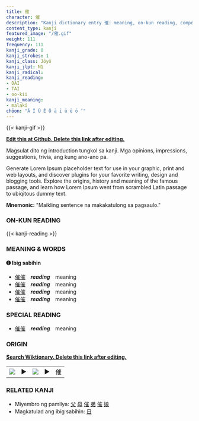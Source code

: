 ```yaml
---
title: 催
character: 催
description: "Kanji dictionary entry 催: meaning, on-kun reading, compounds, origin, related kanji"
content_type: kanji
featured_image: "/催.gif"
weight: 111
frequency: 111
kanji_grade: 0
kanji_strokes: 1
kanji_class: Jōyō
kanji_jlpt: N1
kanji_radical: 
kanji_reading: 
- DAI
- TAI
- oo-kii
kanji_meaning:
- malaki
chōon: "Ā Ī Ū Ē Ō ā ī ū ē ō ’"
---
```

[//]: # (Don't edit the line below. Kanji animated GIF code is automatically generated.)
{{< kanji-gif >}}

[//]: # (Edit below this line.)

**[Edit this at Github. Delete this link after editing.](https://github.com/tim0g/tim/tree/main/content/kanji/催/index.md)**

Magsulat dito ng introduction tungkol sa kanji. Mga opinions, impressions, suggestions, trivia, ang kung ano-ano pa.

Generate Lorem Ipsum placeholder text for use in your graphic, print and web layouts, and discover plugins for your favorite writing, design and blogging tools. Explore the origins, history and meaning of the famous passage, and learn how Lorem Ipsum went from scrambled Latin passage to ubiqitous dummy text.
 
**Mnemonic:** "Maikling sentence na makakatulong sa pagsaulo."

### ON-KUN READING

[//]: # (Don't edit the line below. ON-KUN READING code is automatically generated.)
{{< kanji-reading >}}

### MEANING & WORDS

#### ➊ **Ibig sabihin**
  - [催](../催)[催](../催)　***reading***　meaning
  - [催](../催)[催](../催)　***reading***　meaning
  - [催](../催)[催](../催)　***reading***　meaning
  - [催](../催)[催](../催)　***reading***　meaning

### SPECIAL READING
  - [催](../催)[催](../催)　***reading***　meaning

### ORIGIN

**[Search Wiktionary. Delete this link after editing.](https://wiktionary.org/wiki/催)**
<table class="kanji-table"><tr><td>
<img src="60px-催-bronze.svg.png">
</td><td>▶</td><td>
<img src="60px-催-oracle.svg.png">
</td><td>▶</td>
<td class="kanji-origin">催</td>
</tr></table>

### RELATED KANJI
- Miyembro ng pamilya: [父](../父) [母](../母) [催](../催) [弟](../弟) [催](../催) [娘](../娘)
- Magkatulad ang ibig sabihin: [日](../日)
